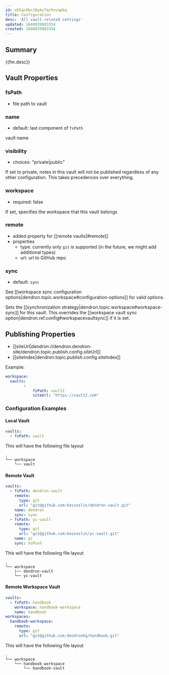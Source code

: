 ```yaml
---
id: o55qc0bc18ykz7qrhxvapbq
title: Configuration
desc: 'All vault related settings'
updated: 1648839983354
created: 1648839983354
---
```


## Summary
{{fm.desc}}

## Vault Properties

### fsPath

- file path to vault

### name

- default: last component of `fsPath`

vault name

### visibility

- choices: "private|public"

If set to private, notes in this vault will not be published regardless of any other configuration. This takes precedences over everything.

### workspace

- required: false

If set, specifies the workspace that this vault belongs

### remote

- added property for [[remote vaults|#remote]]
- properties
  - type: currently only `git` is supported (in the future, we might add additional types)
  - url: url to GitHub repo

### sync

- default: `sync`

See [[workspace sync configuration options|dendron.topic.workspace#configuration-options]] for valid options.

Sets the [[synchronization strategy|dendron.topic.workspace#workspace-sync]] for this vault. This overrides the [[workspace vault sync option|dendron.ref.config#workspacevaultsync]] if it is set.

## Publishing Properties

- [[siteUrl|dendron://dendron.dendron-site/dendron.topic.publish.config.siteUrl]]
- [[siteIndex|dendron.topic.publish.config.siteIndex]]

Example:
```yml
workspace:
  vaults: 
        -
            fsPath: vault2
            siteUrl: "https://vault2.com"    
```

### Configuration Examples

#### Local Vault

```yml
vaults:
  - fsPath: vault
```

This will have the following file layout

```
.
└── workspace
    └── vault

```

#### Remote Vault

```yml
vaults:
  - fsPath: dendron-vault
    remote:
      type: git
      url: "git@github.com:kevinslin/dendron-vault.git"
    name: dendron
    sync: sync
  - fsPath: yc-vault
    remote:
      type: git
      url: "git@github.com:kevinslin/yc-vault.git"
    name: yc
    sync: noPush
```

This will have the following file layout

```
.
└── workspace
    |── dendron-vault
    └── yc-vault

```

#### Remote Workspace Vault

```yml
vaults:
  - fsPath: handbook
    workspace: handbook-workspace
    name: handbook
workspaces:
  handbook-workspace:
    remote:
      type: git
      url: "git@github.com:dendronhq/handbook.git"
```

This will have the following file layout

```
.
└── workspace
    └── handbook-workspace
        └── handbook-vault

```

